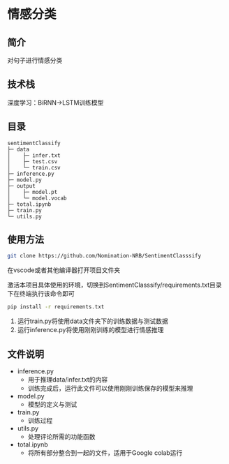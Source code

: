 # 情感分类

## 简介

对句子进行情感分类

## 技术栈

深度学习：BiRNN->LSTM训练模型

## 目录

```
sentimentClassify
├─ data
│    ├─ infer.txt
│    ├─ test.csv
│    └─ train.csv
├─ inference.py
├─ model.py
├─ output
│    ├─ model.pt
│    └─ model.vocab
├─ total.ipynb
├─ train.py
└─ utils.py
```

## 使用方法

```bash
git clone https://github.com/Nomination-NRB/SentimentClasssify
```

在vscode或者其他编译器打开项目文件夹

激活本项目具体使用的环境，切换到SentimentClasssify/requirements.txt目录下在终端执行该命令即可

```bash
pip install -r requirements.txt
```

1. 运行train.py将使用data文件夹下的训练数据与测试数据
2. 运行inference.py将使用刚刚训练的模型进行情感推理



## 文件说明

- inference.py
  - 用于推理data/infer.txt的内容
  - 训练完成后，运行此文件可以使用刚刚训练保存的模型来推理
- model.py
  - 模型的定义与测试
- train.py
  - 训练过程
- utils.py
  - 处理评论所需的功能函数
- total.ipynb
  - 将所有部分整合到一起的文件，适用于Google colab运行
